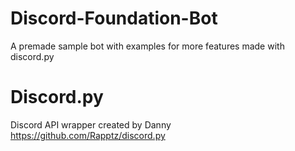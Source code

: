 # Discord-Foundation-Bot
A premade sample bot with examples for more features made with discord.py

# Discord.py
Discord API wrapper created by Danny 
https://github.com/Rapptz/discord.py
